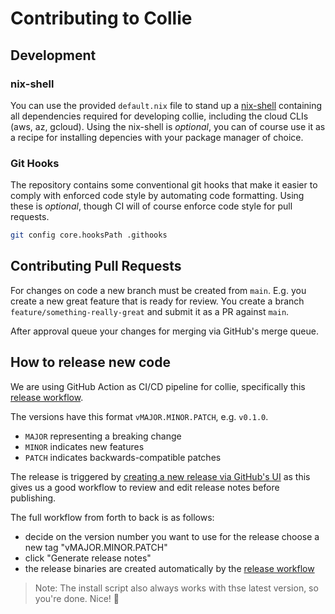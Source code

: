 # Contributing to Collie

## Development

### nix-shell

You can use the provided `default.nix` file to stand up a
[nix-shell](https://nixos.org/manual/nix/stable/command-ref/nix-shell.html)
containing all dependencies required for developing collie, including the cloud
CLIs (aws, az, gcloud). Using the nix-shell is _optional_, you can of course use
it as a recipe for installing depencies with your package manager of choice.

### Git Hooks

The repository contains some conventional git hooks that make it easier to
comply with enforced code style by automating code formatting. Using these is
_optional_, though CI will of course enforce code style for pull requests.

```sh
git config core.hooksPath .githooks
```

## Contributing Pull Requests

For changes on code a new branch must be created from `main`. E.g. you create a
new great feature that is ready for review. You create a branch
`feature/something-really-great` and submit it as a PR against `main`.

After approval queue your changes for merging via GitHub's merge queue.

## How to release new code

We are using GitHub Action as CI/CD pipeline for collie, specifically this
[release workflow](.github/workflows/releases.yml).

The versions have this format `vMAJOR.MINOR.PATCH`, e.g. `v0.1.0`.

- `MAJOR` representing a breaking change
- `MINOR` indicates new features
- `PATCH` indicates backwards-compatible patches

The release is triggered by
[creating a new release via GitHub's UI](https://github.com/meshcloud/collie-cli/releases/new)
as this gives us a good workflow to review and edit release notes before
publishing.

The full workflow from forth to back is as follows:

- decide on the version number you want to use for the release choose a new tag
  "vMAJOR.MINOR.PATCH"
- click "Generate release notes"
- the release binaries are created automatically by the
  [release workflow](.github/workflows/releases.yml)

> Note: The install script also always works with thse latest version, so you're
> done. Nice! 🎉

